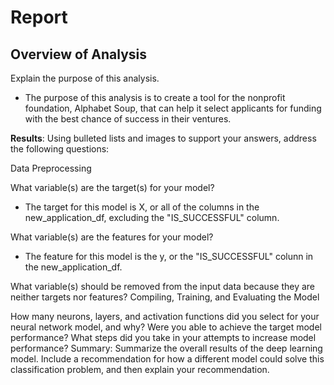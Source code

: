 # Report
## Overview of Analysis 
Explain the purpose of this analysis.

- The purpose of this analysis is to create a tool for the nonprofit foundation, Alphabet Soup, that can help it select applicants for funding with the best chance of success in their ventures. 

**Results**: Using bulleted lists and images to support your answers, address the following questions:

Data Preprocessing

What variable(s) are the target(s) for your model?
- The target for this model is X, or all of the columns in the new_application_df, excluding the "IS_SUCCESSFUL" column.

What variable(s) are the features for your model?
- The feature for this model is the y, or the "IS_SUCCESSFUL" colunn in the new_application_df.

What variable(s) should be removed from the input data because they are neither targets nor features?
Compiling, Training, and Evaluating the Model

How many neurons, layers, and activation functions did you select for your neural network model, and why?
Were you able to achieve the target model performance?
What steps did you take in your attempts to increase model performance?
Summary: Summarize the overall results of the deep learning model. Include a recommendation for how a different model could solve this classification problem, and then explain your recommendation.
